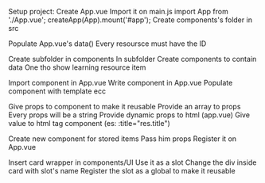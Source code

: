 <!-- 1 -->
Setup project:
    Create App.vue 
        Import it on main.js
            import App from './App.vue';
            createApp(App).mount('#app');
    Create components's folder in src
<!-- 2 -->
Populate App.vue's data()
    Every resoursce must have the ID
<!-- 3 -->
Create subfolder in components
    In subfolder
        Create components to contain data
            One tho show learning resource item
<!-- 4 -->
Import component in App.vue
Write component <component/> in App.vue
Populate component with template ecc
<!-- 5 -->
Give props to component to make it reusable
    Provide an array to props
        Every props will be a string
Provide dynamic props to html (app.vue)
    Give value to html tag component (es: :title="res.title")
<!-- 6 -->
Create new component for stored items
    Pass him props
    Register it on App.vue
<!-- 7 -->
Insert card wrapper in components/UI
    Use it as a slot
Change the div inside card with slot's name
Register the slot as a global to make it reusable